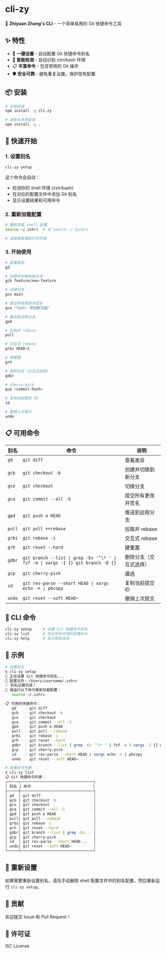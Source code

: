 # cli-zy

🚀 **Zhiyuan Zhang's CLI** - 一个简单易用的 Git 快捷命令工具

## ✨ 特性

- 🎯 **一键设置** - 自动配置 Git 快捷命令别名
- 🔧 **智能检测** - 自动识别 zsh/bash 环境
- 📋 **丰富命令** - 包含常用的 Git 操作
- 🛡️ **安全可靠** - 避免重复设置，保护现有配置

## 📦 安装

```bash
# 全局安装
npm install -g cli-zy

# 或者从本地安装
npm install -g .
```

## 🚀 快速开始

### 1. 设置别名

```bash
cli-zy setup
```

这个命令会自动：
- 检测你的 shell 环境 (zsh/bash)
- 在对应的配置文件中添加 Git 别名
- 显示设置结果和可用命令

### 2. 重新加载配置

```bash
# 重新加载 shell 配置
source ~/.zshrc  # 或 source ~/.bashrc

# 或者直接重新打开终端
```

### 3. 开始使用

```bash
# 查看差异
gd

# 创建并切换到新分支
gcb feature/new-feature

# 切换分支
gco main

# 提交所有更改并签名
gca "feat: 添加新功能"

# 推送到远程分支
gpd

# 拉取并 rebase
pull

# 交互式 rebase
grbi HEAD~3

# 硬重置
grh

# 删除分支（交互式选择）
gdbr

# cherry-pick
gcp <commit-hash>

# 复制当前提交 ID
id

# 撤销上次提交
undo
```

## 📋 可用命令

| 别名 | 命令 | 说明 |
|------|------|------|
| `gd` | `git diff` | 查看差异 |
| `gcb` | `git checkout -b` | 创建并切换到新分支 |
| `gco` | `git checkout` | 切换分支 |
| `gca` | `git commit --all -S` | 提交所有更改并签名 |
| `gpd` | `git push o HEAD` | 推送到远程分支 |
| `pull` | `git pull ==rebase` | 拉取并 rebase |
| `grbi` | `git rebase -i` | 交互式 rebase |
| `grh` | `git reset --hard` | 硬重置 |
| `gdbr` | `git branch --list \| grep -Ev '^\* ' \| fzf -m \| xargs -I {} git branch -D {}` | 删除分支（交互式选择） |
| `gcp` | `git cherry-pick` | 遴选 |
| `id` | `git rev-parse --short HEAD \| xargs echo -n \| pbcopy` | 复制当前提交 ID |
| `undo` | `git reset --soft HEAD~` | 撤销上次提交 |

## 🔧 CLI 命令

```bash
cli-zy setup     # 设置 Git 快捷命令别名
cli-zy list      # 列出所有可用的快捷命令
cli-zy help      # 显示帮助信息
```

## 📝 示例

```bash
# 设置别名
$ cli-zy setup
🚀 正在设置 Git 快捷命令别名...
📁 配置文件: /Users/username/.zshrc
✅ 别名设置完成！
🔄 请运行以下命令重新加载配置：
   source ~/.zshrc

📋 可用的快捷命令：
   gd    - git diff
   gcb   - git checkout -b
   gco   - git checkout
   gca   - git commit --all -S
   gpd   - git push o HEAD
   pull  - git pull --rebase
   grbi  - git rebase -i
   grh   - git reset --hard
   gdbr  - git branch --list | grep -Ev '^\* ' | fzf -m | xargs -I {} git branch -D {}
   gcp   - git cherry-pick
   id    - git rev-parse --short HEAD | xargs echo -n | pbcopy
   undo  - git reset --soft HEAD~

# 查看命令列表
$ cli-zy list
📋 Git 快捷命令列表：
┌─────┬─────────────────────────────────┐
│ 别名 │ 命令                            │
├─────┼─────────────────────────────────┤
│ gd  │ git diff                        │
│ gcb │ git checkout -b                 │
│ gco │ git checkout                    │
│ gca │ git commit --all -S             │
│ gpd │ git push o HEAD                 │
│ pull│ git pull --rebase               │
│ grbi│ git rebase -i                   │
│ grh │ git reset --hard                │
│ gdbr│ git branch --list | grep -Ev... │
│ gcp │ git cherry-pick                 │
│ id  │ git rev-parse --short HEAD...   │
│ undo│ git reset --soft HEAD~          │
└─────┴─────────────────────────────────┘
```

## 🔄 重新设置

如果需要重新设置别名，请先手动删除 shell 配置文件中的别名配置，然后重新运行 `cli-zy setup`。

## 🤝 贡献

欢迎提交 Issue 和 Pull Request！

## 📄 许可证

ISC License
